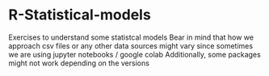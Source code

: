 # R-Statistical-models
Exercises to understand some statistcal models
Bear in mind that how we approach csv files or any other data sources might vary since sometimes we are using jupyter notebooks / google colab
Additionally, some packages might not work depending on the versions

